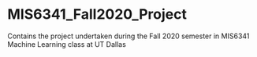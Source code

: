 # MIS6341_Fall2020_Project
Contains the project undertaken during the Fall 2020 semester in MIS6341 Machine Learning class at UT Dallas
